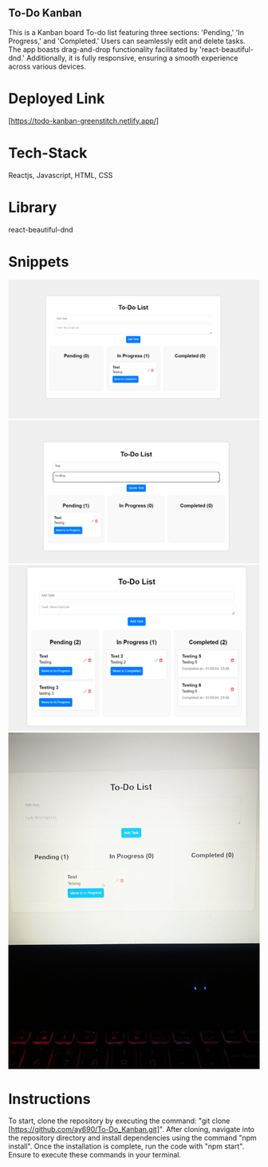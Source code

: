## To-Do Kanban

This is a Kanban board To-do list featuring three sections: 'Pending,' 'In Progress,' and 'Completed.' Users can seamlessly edit and delete tasks. The app boasts drag-and-drop functionality facilitated by 'react-beautiful-dnd.' Additionally, it is fully responsive, ensuring a smooth experience across various devices.

# Deployed Link

[https://todo-kanban-greenstitch.netlify.app/]

# Tech-Stack

Reactjs, Javascript, HTML, CSS

# Library

react-beautiful-dnd

# Snippets

<img src="/src/assets/todo1.png" />

<img src="/src/assets/todo2.png" />

<img src="/src/assets/todo3.png" />

<img src="/src/assets/todo4.jpg" />

# Instructions

To start, clone the repository by executing the command: "git clone [https://github.com/ay690/To-Do_Kanban.git]". After cloning, navigate into the repository directory and install dependencies using the command "npm install". Once the installation is complete, run the code with "npm start". Ensure to execute these commands in your terminal.
